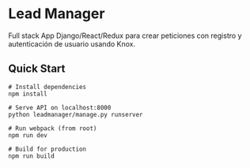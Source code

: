 # Lead Manager
Full stack App Django/React/Redux para crear peticiones con registro y autenticación de usuario usando Knox.

## Quick Start

````
# Install dependencies
npm install

# Serve API on localhost:8000
python leadmanager/manage.py runserver

# Run webpack (from root)
npm run dev

# Build for production
npm run build
````
